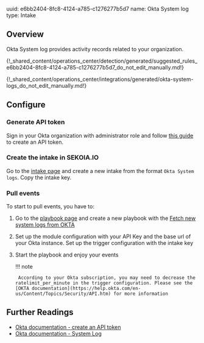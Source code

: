 uuid: e6bb2404-8fc8-4124-a785-c1276277b5d7
name: Okta System log
type: Intake


## Overview

Okta System log provides activity records related to your organization.


{!_shared_content/operations_center/detection/generated/suggested_rules_e6bb2404-8fc8-4124-a785-c1276277b5d7_do_not_edit_manually.md!}

{!_shared_content/operations_center/integrations/generated/okta-system-logs_do_not_edit_manually.md!}

## Configure

### Generate API token

Sign in your Okta organization with administrator role and follow [this guide](https://developer.okta.com/docs/guides/create-an-api-token/main/#create-the-token) to create an API token.

### Create the intake in SEKOIA.IO

Go to the [intake page](https://app.sekoia.io/operations/intakes) and create a new intake from the format `Okta System logs`. Copy the intake key.

### Pull events

To start to pull events, you have to: 

1. Go to the [playbook page](https://app.sekoia.io/operations/playbooks) and create a new playbook with the [Fetch new system logs from OKTA](../../../automate/library/okta.md)
2. Set up the module configuration with your API Key and the base url of your Okta instance. Set up the trigger configuration with the intake key
3. Start the playbook and enjoy your events

    !!! note

        According to your Okta subscription, you may need to decrease the ratelimit_per_minute in the trigger configuration. Please see the [OKTA documentation](https://help.okta.com/en-us/Content/Topics/Security/API.htm) for more information

## Further Readings

- [Okta documentation - create an API token](https://developer.okta.com/docs/guides/create-an-api-token/main/)
- [Okta documentation - System Log](https://developer.okta.com/docs/reference/api/system-log/)

